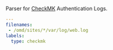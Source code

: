 Parser for [CheckMK](https://checkmk.com/) Authentication Logs.

```yaml
---
filenames:
 - /omd/sites/*/var/log/web.log
labels:
  type: checkmk
```
